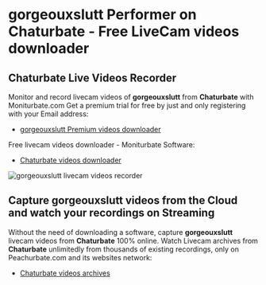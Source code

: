 # gorgeouxslutt Performer on Chaturbate - Free LiveCam videos downloader

## Chaturbate Live Videos Recorder

Monitor and record livecam videos of **gorgeouxslutt** from **Chaturbate** with Moniturbate.com
Get a premium trial for free by just and only registering with your Email address:
* [gorgeouxslutt Premium videos downloader](https://moniturbate.com/request-demo-licence-key.html)

Free livecam videos downloader - Moniturbate Software:
* [Chaturbate videos downloader](https://moniturbate.com/moniturbate-download-software.html)

![gorgeouxslutt livecam videos recorder](https://peachurnet.com/templates/moniturbate-software.png)


## Capture gorgeouxslutt videos from the Cloud and watch your recordings on Streaming

Without the need of downloading a software, capture **gorgeouxslutt** livecam videos from **Chaturbate** 100% online.
Watch Livecam archives from **Chaturbate** unlimitedly from thousands of existing recordings, only on Peachurbate.com and its websites network:
* [Chaturbate videos archives](https://peachurnet.com/)